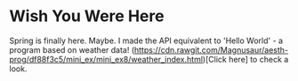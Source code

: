 # Wish You Were Here
Spring is finally here. Maybe. I made the API equivalent to 'Hello World' - a program based on weather data! (https://cdn.rawgit.com/Magnusaur/aesth-prog/df88f3c5/mini_ex/mini_ex8/weather_index.html)[Click here] to check a look.


